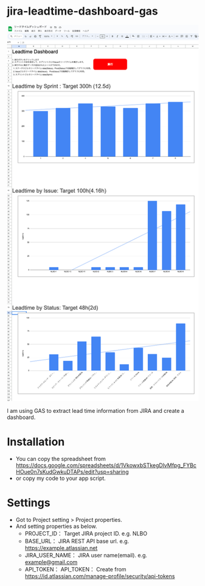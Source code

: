 # jira-leadtime-dashboard-gas

![](./images/dashboard.png)

I am using GAS to extract lead time information from JIRA and create a dashboard.

# Installation

- You can copy the spreadsheet from https://docs.google.com/spreadsheets/d/1VkowxbSTkegDlvMfpg_FYBcHOue0n7sKudGwkuDTAPs/edit?usp=sharing
- or copy my code to your app script.

# Settings

- Got to Project setting > Project properties.
- And setting properties as below.
  - PROJECT_ID： Target JIRA project ID. e.g. NLBO
  - BASE_URL： JIRA REST API base url. e.g. https://example.atlassian.net
  - JIRA_USER_NAME： JIRA user name(email). e.g. example@gmail.com
  - API_TOKEN： API_TOKEN： Create from https://id.atlassian.com/manage-profile/security/api-tokens
